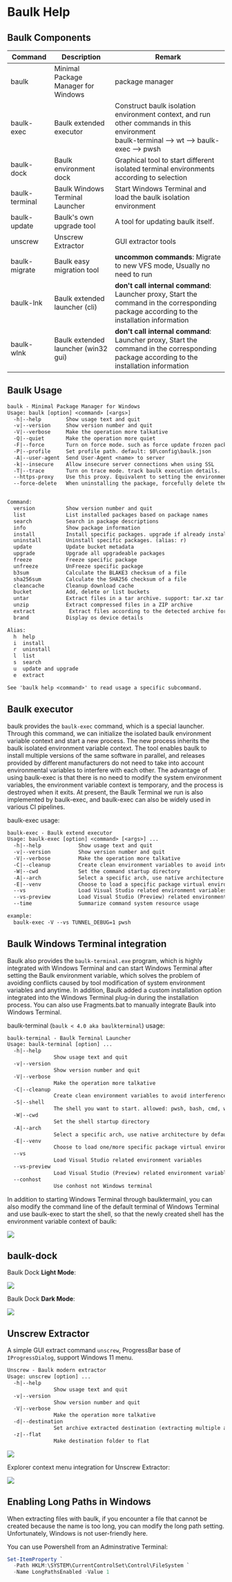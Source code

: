 # Baulk Help

## Baulk Components

| Command        | Description                         | Remark                                                                                                                                     |
| -------------- | ----------------------------------- | ------------------------------------------------------------------------------------------------------------------------------------------ |
| baulk          | Minimal Package Manager for Windows | package manager                                                                                                                            |
| baulk-exec     | Baulk extended executor             | Construct baulk isolation environment context, and run other commands in this environment<br>baulk-terminal --> wt --> baulk-exec --> pwsh |
| baulk-dock     | Baulk environment dock              | Graphical tool to start different isolated terminal environments according to selection                                                    |
| baulk-terminal | Baulk Windows Terminal Launcher     | Start Windows Terminal and load the baulk isolation environment                                                                            |
| baulk-update   | Baulk's own upgrade tool            | A tool for updating baulk itself.                                                                                                          |
| unscrew        | Unscrew Extractor                   | GUI extractor tools                                                                                                                        |
| baulk-migrate  | Baulk easy migration tool           | **uncommon commands**: Migrate to new VFS mode, Usually no need to run                                                                     |
| baulk-lnk      | Baulk extended launcher (cli)       | **don't call internal command**: Launcher proxy, Start the command in the corresponding package according to the installation information  |
| baulk-wlnk     | Baulk extended launcher (win32 gui) | **don't call internal command**: Launcher proxy, Start the command in the corresponding package according to the installation information  |

## Baulk Usage

```txt
baulk - Minimal Package Manager for Windows
Usage: baulk [option] <command> [<args>]
  -h|--help        Show usage text and quit
  -v|--version     Show version number and quit
  -V|--verbose     Make the operation more talkative
  -Q|--quiet       Make the operation more quiet
  -F|--force       Turn on force mode. such as force update frozen package
  -P|--profile     Set profile path. default: $0\config\baulk.json
  -A|--user-agent  Send User-Agent <name> to server
  -k|--insecure    Allow insecure server connections when using SSL
  -T|--trace       Turn on trace mode. track baulk execution details.
  --https-proxy    Use this proxy. Equivalent to setting the environment variable 'HTTPS_PROXY'
  --force-delete   When uninstalling the package, forcefully delete the related directories


Command:
  version          Show version number and quit
  list             List installed packages based on package names
  search           Search in package descriptions
  info             Show package information
  install          Install specific packages. upgrade if already installed. (alias: i)
  uninstall        Uninstall specific packages. (alias: r)
  update           Update bucket metadata
  upgrade          Upgrade all upgradeable packages
  freeze           Freeze specific package
  unfreeze         UnFreeze specific package
  b3sum            Calculate the BLAKE3 checksum of a file
  sha256sum        Calculate the SHA256 checksum of a file
  cleancache       Cleanup download cache
  bucket           Add, delete or list buckets
  untar            Extract files in a tar archive. support: tar.xz tar.bz2 tar.gz tar.zstd
  unzip            Extract compressed files in a ZIP archive
  extract           Extract files according to the detected archive format
  brand            Display os device details

Alias:
  h  help
  i  install
  r  uninstall
  l  list
  s  search
  u  update and upgrade
  e  extract

See 'baulk help <command>' to read usage a specific subcommand.

```

## Baulk executor

baulk provides the `baulk-exec` command, which is a special launcher. Through this command, we can initialize the isolated baulk environment variable context and start a new process. The new process inherits the baulk isolated environment variable context. The tool enables baulk to install multiple versions of the same software in parallel, and releases provided by different manufacturers do not need to take into account environmental variables to interfere with each other. The advantage of using baulk-exec is that there is no need to modify the system environment variables, the environment variable context is temporary, and the process is destroyed when it exits. At present, the Baulk Terminal we run is also implemented by baulk-exec, and baulk-exec can also be widely used in various CI pipelines.

baulk-exec usage:

```txt
baulk-exec - Baulk extend executor
Usage: baulk-exec [option] <command> [<args>] ...
  -h|--help            Show usage text and quit
  -v|--version         Show version number and quit
  -V|--verbose         Make the operation more talkative
  -C|--cleanup         Create clean environment variables to avoid interference
  -W|--cwd             Set the command startup directory
  -A|--arch            Select a specific arch, use native architecture by default
  -E|--venv            Choose to load a specific package virtual environment
  --vs                 Load Visual Studio related environment variables
  --vs-preview         Load Visual Studio (Preview) related environment variables
  --time               Summarize command system resource usage

example:
  baulk-exec -V --vs TUNNEL_DEBUG=1 pwsh

```

## Baulk Windows Terminal integration

Baulk also provides the `baulk-terminal.exe` program, which is highly integrated with Windows Terminal and can start Windows Terminal after setting the Baulk environment variable, which solves the problem of avoiding conflicts caused by tool modification of system environment variables and anytime. In addition, Baulk added a custom installation option integrated into the Windows Terminal plug-in during the installation process. You can also use Fragments.bat to manually integrate Baulk into Windows Terminal.

baulk-terminal (`baulk < 4.0 aka baulkterminal`) usage:

```txt
baulk-terminal - Baulk Terminal Launcher
Usage: baulk-terminal [option] ...
  -h|--help
               Show usage text and quit
  -v|--version
               Show version number and quit
  -V|--verbose
               Make the operation more talkative
  -C|--cleanup
               Create clean environment variables to avoid interference
  -S|--shell
               The shell you want to start. allowed: pwsh, bash, cmd, wsl
  -W|--cwd
               Set the shell startup directory
  -A|--arch
               Select a specific arch, use native architecture by default
  -E|--venv
               Choose to load one/more specific package virtual environment
  --vs
               Load Visual Studio related environment variables
  --vs-preview
               Load Visual Studio (Preview) related environment variables
  --conhost
               Use conhost not Windows terminal

```

In addition to starting Windows Terminal through baulktermainl, you can also modify the command line of the default terminal of Windows Terminal and use baulk-exec to start the shell, so that the newly created shell has the environment variable context of baulk:

![](./images/onterminal.png)


## baulk-dock

Baulk Dock **Light Mode**:

![](./images/baulk-dock.png)

Baulk Dock **Dark Mode**:

![](./images/baulk-dock-dark.png)

## Unscrew Extractor

A simple GUI extract command `unscrew`, ProgressBar base of `IProgressDialog`, support Windows 11 menu.

```txt
Unscrew - Baulk modern extractor
Usage: unscrew [option] ...
  -h|--help
               Show usage text and quit
  -v|--version
               Show version number and quit
  -V|--verbose
               Make the operation more talkative
  -d|--destination
               Set archive extracted destination (extracting multiple archives will be ignored)
  -z|--flat
               Make destination folder to flat
```

![](./images/unscrew.png)

Explorer context menu integration for Unscrew Extractor:

![](./images/unscrew-2.png)

## Enabling Long Paths in Windows

When extracting files with baulk, if you encounter a file that cannot be created because the name is too long, you can modify the long path setting. Unfortunately, Windows is not user-friendly here.

You can use Powershell from an Adminstrative Terminal:

```powershell
Set-ItemProperty `
  -Path HKLM:\SYSTEM\CurrentControlSet\Control\FileSystem `
  -Name LongPathsEnabled -Value 1
```